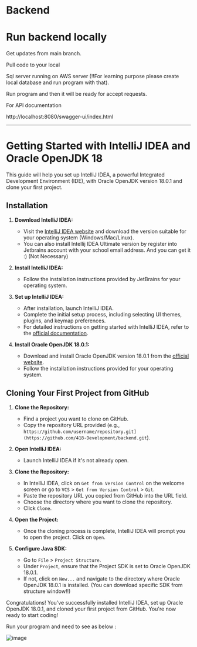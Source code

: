 # Backend

# Run backend locally

Get updates from main branch.

Pull code to your local

Sql server running on AWS server (!!For learning purpose please create local database and run program with that). 

Run program and then it will be ready for accept requests.

For API documentation

http://localhost:8080/swagger-ui/index.html

****************************************************************************************************************

# Getting Started with IntelliJ IDEA and Oracle OpenJDK 18

This guide will help you set up IntelliJ IDEA, a powerful Integrated Development Environment (IDE), with Oracle OpenJDK version 18.0.1 and clone your first project.

## Installation

1. **Download IntelliJ IDEA:**
   - Visit the [IntelliJ IDEA website](https://www.jetbrains.com/idea/download/) and download the version suitable for your operating system (Windows/Mac/Linux).
   - You can also install Intellij IDEA Ultimate version by register into Jetbrains account with your school email address. And you can get it :) (Not Necessary)

2. **Install IntelliJ IDEA:**
   - Follow the installation instructions provided by JetBrains for your operating system.

3. **Set up IntelliJ IDEA:**
   - After installation, launch IntelliJ IDEA.
   - Complete the initial setup process, including selecting UI themes, plugins, and keymap preferences.
   - For detailed instructions on getting started with IntelliJ IDEA, refer to the [official documentation](https://www.jetbrains.com/help/idea/run-for-the-first-time.html).

4. **Install Oracle OpenJDK 18.0.1:**
   - Download and install Oracle OpenJDK version 18.0.1 from the [official website](https://www.oracle.com/java/technologies/javase/jdk18-archive-downloads.html).
   - Follow the installation instructions provided for your operating system.

## Cloning Your First Project from GitHub

1. **Clone the Repository:**
   - Find a project you want to clone on GitHub.
   - Copy the repository URL provided (e.g., `https://github.com/username/repository.git](https://github.com/418-Development/backend.git`).

2. **Open IntelliJ IDEA:**
   - Launch IntelliJ IDEA if it's not already open.

3. **Clone the Repository:**
   - In IntelliJ IDEA, click on `Get from Version Control` on the welcome screen or go to `VCS` > `Get from Version Control` > `Git`.
   - Paste the repository URL you copied from GitHub into the URL field.
   - Choose the directory where you want to clone the repository.
   - Click `Clone`.

4. **Open the Project:**
   - Once the cloning process is complete, IntelliJ IDEA will prompt you to open the project. Click on `Open`.

5. **Configure Java SDK:**
   - Go to `File` > `Project Structure`.
   - Under `Project`, ensure that the Project SDK is set to Oracle OpenJDK 18.0.1.
   - If not, click on `New...` and navigate to the directory where Oracle OpenJDK 18.0.1 is installed. (You can download specific SDK from structure window!!)

Congratulations! You've successfully installed IntelliJ IDEA, set up Oracle OpenJDK 18.0.1, and cloned your first project from GitHub. You're now ready to start coding!

Run your program and need to see as below :

![image](https://github.com/418-Development/backend/assets/32537035/2ea05945-9069-45f4-998f-849e0477c7aa)
